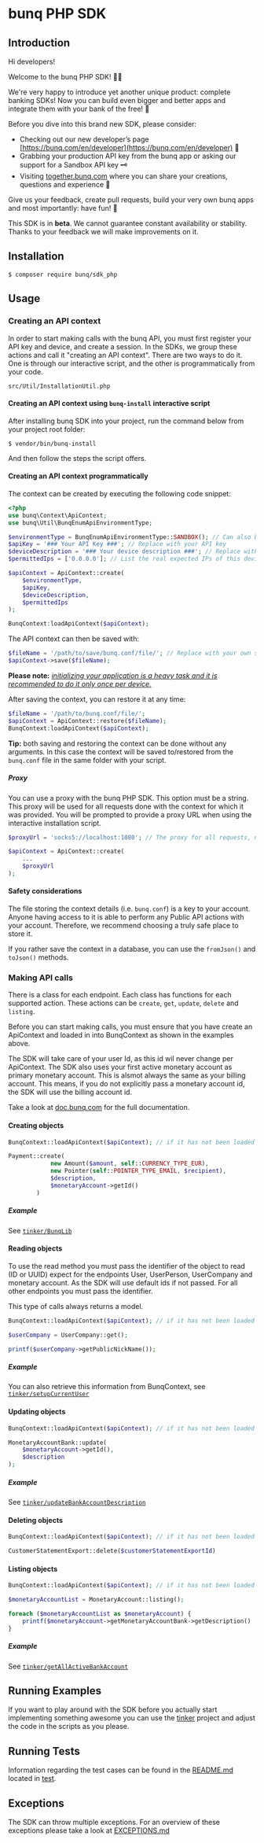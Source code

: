 # bunq PHP SDK

## Introduction
Hi developers!

Welcome to the bunq PHP SDK! 👨‍💻

We're very happy to introduce yet another unique product: complete banking SDKs! 
Now you can build even bigger and better apps and integrate them with your bank of the free! 🌈

Before you dive into this brand new SDK, please consider:
- Checking out our new developer’s page [https://bunq.com/en/developer](https://bunq.com/en/developer) 🙌  
- Grabbing your production API key from the bunq app or asking our support for a Sandbox API key 🗝
- Visiting [together.bunq.com](https://together.bunq.com) where you can share your creations, questions and experience
🎤

Give us your feedback, create pull requests, build your very own bunq apps and most importantly: have fun! 💪

This SDK is in **beta**. We cannot guarantee constant availability or stability. 
Thanks to your feedback we will make improvements on it.

## Installation

```shell
$ composer require bunq/sdk_php
```

## Usage

### Creating an API context
In order to start making calls with the bunq API, you must first register your API key and device, and create a session.
In the SDKs, we group these actions and call it "creating an API context". There are two ways to do it. One is through
our interactive script, and the other is programmatically from your code.

`src/Util/InstallationUtil.php`

#### Creating an API context using `bunq-install` interactive script
After installing bunq SDK into your project, run the command below from your project root folder:

```shell
$ vendor/bin/bunq-install
```

And then follow the steps the script offers.

#### Creating an API context programmatically
The context can be created by executing the following code snippet:
```php
<?php
use bunq\Context\ApiContext;
use bunq\Util\BunqEnumApiEnvironmentType;

$environmentType = BunqEnumApiEnvironmentType::SANDBOX(); // Can also be BunqEnumApiEnvironmentType::PRODUCTION();
$apiKey = '### Your API Key ###'; // Replace with your API key
$deviceDescription = '### Your device description ###'; // Replace with your device description
$permittedIps = ['0.0.0.0']; // List the real expected IPs of this device or leave empty to use the current IP

$apiContext = ApiContext::create(
    $environmentType,
    $apiKey,
    $deviceDescription,
    $permittedIps
);

BunqContext:loadApiContext($apiContext);
```

The API context can then be saved with:

```php
$fileName = '/path/to/save/bunq.conf/file/'; // Replace with your own secure location to store the API context details
$apiContext->save($fileName);
```

**Please note:** *<u>initializing your application is a heavy task and it is recommended to do it only once per device.</u>*  

After saving the context, you can restore it at any time:

```php
$fileName = '/path/to/bunq.conf/file/';
$apiContext = ApiContext::restore($fileName);
BunqContext:loadApiContext($apiContext);
```

**Tip:** both saving and restoring the context can be done without any arguments. In this case the context will be saved to/restored from the `bunq.conf` file in the same folder with your script.

##### Proxy
You can use a proxy with the bunq PHP SDK. This option must be a string. This proxy will be used for all requests done with
the context for which it was provided. You will be prompted to provide a proxy URL when using the interactive installation script.

```php
$proxyUrl = 'socks5://localhost:1080'; // The proxy for all requests, null to disable

$apiContext = ApiContext::create(
    ...
    $proxyUrl
);
```

#### Safety considerations
The file storing the context details (i.e. `bunq.conf`) is a key to your account. Anyone having access to it is able to perform any Public API actions with your account. Therefore, we recommend choosing a truly safe place to store it.

If you rather save the context in a database, you can use the `fromJson()` and `toJson()` methods. 

### Making API calls
There is a class for each endpoint. Each class has functions for each supported action. These actions can be
`create`, `get`, `update`, `delete` and `listing`.

Before you can start making calls, you must ensure that you have create an ApiContext and loaded in into BunqContext as shown in the examples above. 

The SDK will take care of your user Id, as this id wil never change per ApiContext. The SDK also uses your first active monetary account as primary monetary account. This is alsmot always the same as your billing account. This means, if you do not explicitly pass a monetary account id, the SDK will use the billing account id.  

Take a look at [doc.bunq.com](https://doc.bunq.com) for the full documentation.

#### Creating objects
```php
BunqContext::loadApiContext($apiContext); // if it has not been loaded yet. 

Payment::create(
            new Amount($amount, self::CURRENCY_TYPE_EUR),
            new Pointer(self::POINTER_TYPE_EMAIL, $recipient),
            $description,
            $monetaryAccount->getId()
        )
```

##### Example
See [`tinker/BunqLib`](https://github.com/bunq/tinker_php/blob/05a38a2660e6f6db1f7efc9b915f0131c172c230/src/BunqLib.php#L240-L245)

#### Reading objects
To use the read method you must pass the identifier of the object to read (ID or UUID) expect for the endpoints User, UserPerson, UserCompany and monetary account. As the SDK will use default ids if not passed. For all other endpoints you must pass the identifier. 

This type of calls always returns a model.

```php
BunqContext::loadApiContext($apiContext); // if it has not been loaded yet. 

$userCompany = UserCompany::get();

printf($userCompany->getPublicNickName());
```

##### Example

You can also retrieve this information from BunqContext, see [`tinker/setupCurrentUser`](https://github.com/bunq/tinker_php/blob/05a38a2660e6f6db1f7efc9b915f0131c172c230/src/BunqLib.php#L117-L120)

#### Updating objects
```php
BunqContext::loadApiContext($apiContext); // if it has not been loaded yet. 

MonetaryAccountBank::update(
    $monetaryAccount->getId(),
    $description
);
```

##### Example
See [`tinker/updateBankAccountDescription`](https://github.com/bunq/tinker_php/blob/05a38a2660e6f6db1f7efc9b915f0131c172c230/src/BunqLib.php#L217-L223)

#### Deleting objects
```php
BunqContext::loadApiContext($apiContext); // if it has not been loaded yet. 

CustomerStatementExport::delete($customerStatementExportId)
```

#### Listing objects
```php
BunqContext::loadApiContext($apiContext); // if it has not been loaded yet. 

$monetaryAccountList = MonetaryAccount::listing();

foreach ($monetaryAccountList as $monetaryAccount) {
    printf($monetaryAccount->getMonetaryAccountBank->getDescription() . PHP_EOL);
}
```

##### Example
See [`tinker/getAllActiveBankAccount`](https://github.com/bunq/tinker_php/blob/05a38a2660e6f6db1f7efc9b915f0131c172c230/src/BunqLib.php#L192-L211)

## Running Examples

If you want to play around with the SDK before you actually start implementing something awesome you can use the [tinker](https://github.com/bunq/tinker_php/tree/master) project and adjust the code in the scripts as you please. 

## Running Tests

Information regarding the test cases can be found in the [README.md](./tests/README.md)
located in [test](/tests).

## Exceptions
The SDK can throw multiple exceptions. For an overview of these exceptions please
take a look at [EXCEPTIONS.md](./src/Exception/EXCEPTION.md)
